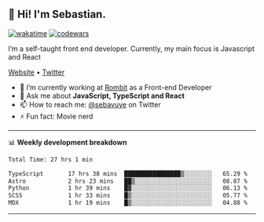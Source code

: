 ## 👋 Hi! I'm Sebastian.

[![wakatime](https://wakatime.com/badge/user/df0036c6-328a-4a39-be9b-e49417ed22a1.svg)](https://wakatime.com/@df0036c6-328a-4a39-be9b-e49417ed22a1)
[![codewars](https://www.codewars.com/users/sebavuye/badges/small)](https://www.codewars.com/users/sebavuye)

I’m a self-taught front end developer. Currently, my main focus is Javascript and React

[Website](https://sebastianvuye.be) • [Twitter](https://twitter.com/sebavuye)

- 🔭 I’m currently working at [Rombit](https://rombit.com/) as a Front-end Developer
- 💬 Ask me about **JavaScript, TypeScript and React**
- 📫 How to reach me: [@sebavuye](https://twitter.com/sebavuye) on Twitter
- ⚡ Fun fact: Movie nerd

-------

📊 **Weekly development breakdown**

<!--START_SECTION:waka-->

```txt
Total Time: 27 hrs 1 min

TypeScript       17 hrs 38 mins  ████████████████▒░░░░░░░░   65.29 %
Astro            2 hrs 23 mins   ██▒░░░░░░░░░░░░░░░░░░░░░░   08.87 %
Python           1 hr 39 mins    █▓░░░░░░░░░░░░░░░░░░░░░░░   06.13 %
SCSS             1 hr 33 mins    █▒░░░░░░░░░░░░░░░░░░░░░░░   05.77 %
MDX              1 hr 19 mins    █▒░░░░░░░░░░░░░░░░░░░░░░░   04.88 %
```

<!--END_SECTION:waka-->
-------
